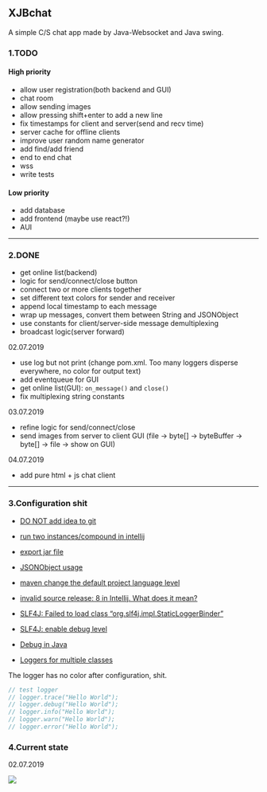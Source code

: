 ## XJBchat

A simple C/S chat app made by Java-Websocket and Java swing.

### 1.TODO

#### High priority

* allow user registration(both backend and GUI)
* chat room
* allow sending images
* allow pressing shift+enter to add a new line
* fix timestamps for client and server(send and recv time)
* server cache for offline clients
* improve user random name generator
* add find/add friend
* end to end chat
* wss
* write tests

#### Low priority

* add database 
* add frontend (maybe use react?!)
* AUI

---
### 2.DONE

* get online list(backend)
* logic for send/connect/close button
* connect two or more clients together
* set different text colors for sender and receiver
* append local timestamp to each message
* wrap up messages, convert them between String and JSONObject
* use constants for client/server-side message demultiplexing
* broadcast logic(server forward)

02.07.2019

* use log but not print (change pom.xml. Too many loggers disperse everywhere, no color for output text)
* add eventqueue for GUI
* get online list(GUI): `on_message()` and `close()`
* fix multiplexing string constants

03.07.2019

* refine logic for send/connect/close
* send images from server to client GUI (file -> byte[] -> byteBuffer -> byte[] -> file -> show on GUI) 

04.07.2019
* add pure html + js  chat client

---
### 3.Configuration shit

* [DO NOT add idea to git](https://stackoverflow.com/questions/11124053/accidentally-committed-idea-directory-files-into-git)
* [run two instances/compound in intellij](https://stackoverflow.com/a/35753820)
* [export jar file](https://stackoverflow.com/questions/9689793/cant-execute-jar-file-no-main-manifest-attribute)
* [JSONObject usage](https://www.testingexcellence.com/how-to-parse-json-in-java/)
* [maven change the default project language level](https://stackoverflow.com/questions/27037657/stop-intellij-idea-to-switch-java-language-level-every-time-the-pom-is-reloaded)


* [invalid source release: 8 in Intellij. What does it mean?](https://stackoverflow.com/a/26009627)
* [SLF4J: Failed to load class “org.slf4j.impl.StaticLoggerBinder”](https://stackoverflow.com/a/50606584)
* [SLF4J: enable debug level](https://stackoverflow.com/questions/30555432/logger-slf4j-is-not-using-the-logback-configured-level)
* [Debug in Java](https://softwareengineering.stackexchange.com/a/176081)
* [Loggers for multiple classes](https://stackoverflow.com/questions/7624895/how-to-use-log4j-with-multiple-classes)

The logger has no color after configuration, shit.

```java
// test logger
// logger.trace("Hello World");
// logger.debug("Hello World");
// logger.info("Hello World");
// logger.warn("Hello World");
// logger.error("Hello World");
```

### 4.Current state

02.07.2019

<img src="https://raw.githubusercontent.com/nyannko/pink-toybox/master/pic/xjbchat001.gif">
